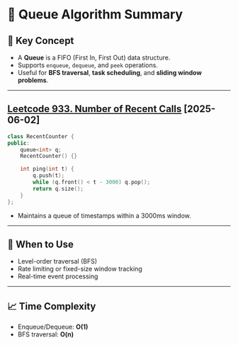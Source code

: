 # 🧭 Queue Algorithm Summary

## 📌 Key Concept

- A **Queue** is a FIFO (First In, First Out) data structure.
- Supports `enqueue`, `dequeue`, and `peek` operations.
- Useful for **BFS traversal**, **task scheduling**, and **sliding window problems**.

---

## [Leetcode 933. Number of Recent Calls](https://leetcode.com/problems/number-of-recent-calls/) [2025-06-02]

```cpp
class RecentCounter {
public:
    queue<int> q;
    RecentCounter() {}

    int ping(int t) {
        q.push(t);
        while (q.front() < t - 3000) q.pop();
        return q.size();
    }
};
```

- Maintains a queue of timestamps within a 3000ms window.

---

## 🔧 When to Use

- Level-order traversal (BFS)
- Rate limiting or fixed-size window tracking
- Real-time event processing

---

## 📈 Time Complexity

- Enqueue/Dequeue: **O(1)**
- BFS traversal: **O(n)**
